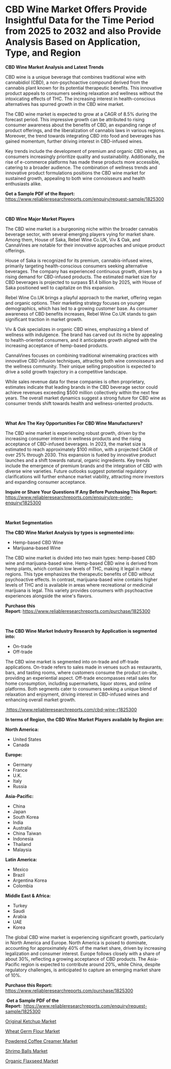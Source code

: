 <p><h1>CBD Wine Market Offers Provide Insightful Data for the Time Period from 2025 to 2032 and also Provide Analysis Based on Application, Type, and Region</h1></p><p><strong>CBD Wine Market Analysis and Latest Trends</strong></p>
<p><p>CBD wine is a unique beverage that combines traditional wine with cannabidiol (CBD), a non-psychoactive compound derived from the cannabis plant known for its potential therapeutic benefits. This innovative product appeals to consumers seeking relaxation and wellness without the intoxicating effects of THC. The increasing interest in health-conscious alternatives has spurred growth in the CBD wine market.</p><p>The CBD wine market is expected to grow at a CAGR of 8.5% during the forecast period. This impressive growth can be attributed to rising consumer awareness about the benefits of CBD, an expanding range of product offerings, and the liberalization of cannabis laws in various regions. Moreover, the trend towards integrating CBD into food and beverages has gained momentum, further driving interest in CBD-infused wines.</p><p>Key trends include the development of premium and organic CBD wines, as consumers increasingly prioritize quality and sustainability. Additionally, the rise of e-commerce platforms has made these products more accessible, catering to a broader audience. The combination of wellness trends and innovative product formulations positions the CBD wine market for sustained growth, appealing to both wine connoisseurs and health enthusiasts alike.</p></p>
<p><strong>Get a Sample PDF of the Report:&nbsp;</strong> <a href="https://www.reliableresearchreports.com/enquiry/request-sample/1825300?utm_campaign=112&utm_medium=2&utm_source=Github&utm_content=ia&utm_term=07042025&utm_id=cbd-wine">https://www.reliableresearchreports.com/enquiry/request-sample/1825300</a></p>
<p>&nbsp;</p>
<p><strong>CBD Wine Major Market Players</strong></p>
<p><p>The CBD wine market is a burgeoning niche within the broader cannabis beverage sector, with several emerging players vying for market share. Among them, House of Saka, Rebel Wine Co.UK, Viv & Oak, and CannaVines are notable for their innovative approaches and unique product offerings.</p><p>House of Saka is recognized for its premium, cannabis-infused wines, primarily targeting health-conscious consumers seeking alternative beverages. The company has experienced continuous growth, driven by a rising demand for CBD-infused products. The estimated market size for CBD beverages is projected to surpass $1.4 billion by 2025, with House of Saka positioned well to capitalize on this expansion.</p><p>Rebel Wine Co.UK brings a playful approach to the market, offering vegan and organic options. Their marketing strategy focuses on younger demographics, which has led to a growing customer base. As consumer awareness of CBD benefits increases, Rebel Wine Co.UK stands to gain significant traction in market growth.</p><p>Viv & Oak specializes in organic CBD wines, emphasizing a blend of wellness with indulgence. The brand has carved out its niche by appealing to health-oriented consumers, and it anticipates growth aligned with the increasing acceptance of hemp-based products.</p><p>CannaVines focuses on combining traditional winemaking practices with innovative CBD infusion techniques, attracting both wine connoisseurs and the wellness community. Their unique selling proposition is expected to drive a solid growth trajectory in a competitive landscape.</p><p>While sales revenue data for these companies is often proprietary, estimates indicate that leading brands in the CBD beverage sector could achieve revenues exceeding $500 million collectively within the next few years. The overall market dynamics suggest a strong future for CBD wine as consumer trends shift towards health and wellness-oriented products.</p></p>
<p>&nbsp;</p>
<p><strong>What Are The Key Opportunities For CBD Wine Manufacturers?</strong></p>
<p><p>The CBD wine market is experiencing robust growth, driven by the increasing consumer interest in wellness products and the rising acceptance of CBD-infused beverages. In 2023, the market size is estimated to reach approximately $100 million, with a projected CAGR of over 25% through 2030. This expansion is fueled by innovative product launches and a shift towards natural, organic ingredients. Key trends include the emergence of premium brands and the integration of CBD with diverse wine varieties. Future outlooks suggest potential regulatory clarifications will further enhance market viability, attracting more investors and expanding consumer acceptance.</p></p>
<p><strong>Inquire or Share Your Questions If Any Before Purchasing This Report:</strong> <a href="https://www.reliableresearchreports.com/enquiry/pre-order-enquiry/1825300?utm_campaign=112&utm_medium=2&utm_source=Github&utm_content=ia&utm_term=07042025&utm_id=cbd-wine">https://www.reliableresearchreports.com/enquiry/pre-order-enquiry/1825300</a></p>
<p>&nbsp;</p>
<p><strong>Market Segmentation</strong></p>
<p><strong>The CBD Wine Market Analysis by types is segmented into:</strong></p>
<p><ul><li>Hemp-based CBD Wine</li><li>Marijuana-based Wine</li></ul></p>
<p><p>The CBD wine market is divided into two main types: hemp-based CBD wine and marijuana-based wine. Hemp-based CBD wine is derived from hemp plants, which contain low levels of THC, making it legal in many regions. This type emphasizes the therapeutic benefits of CBD without psychoactive effects. In contrast, marijuana-based wine contains higher levels of THC and is available in areas where recreational or medicinal marijuana is legal. This variety provides consumers with psychoactive experiences alongside the wine's flavors.</p></p>
<p><strong>Purchase this Report:&nbsp;</strong><a href="https://www.reliableresearchreports.com/purchase/1825300?utm_campaign=112&utm_medium=2&utm_source=Github&utm_content=ia&utm_term=07042025&utm_id=cbd-wine">https://www.reliableresearchreports.com/purchase/1825300</a></p>
<p>&nbsp;</p>
<p><strong>The CBD Wine Market Industry Research by Application is segmented into:</strong></p>
<p><ul><li>On-trade</li><li>Off-trade</li></ul></p>
<p><p>The CBD wine market is segmented into on-trade and off-trade applications. On-trade refers to sales made in venues such as restaurants, bars, and tasting rooms, where customers consume the product on-site, providing an experiential aspect. Off-trade encompasses retail sales for home consumption, including supermarkets, liquor stores, and online platforms. Both segments cater to consumers seeking a unique blend of relaxation and enjoyment, driving interest in CBD-infused wines and enhancing overall market growth.</p></p>
<p><a href="https://www.reliableresearchreports.com/cbd-wine-r1825300?utm_campaign=112&utm_medium=2&utm_source=Github&utm_content=ia&utm_term=07042025&utm_id=cbd-wine">&nbsp;https://www.reliableresearchreports.com/cbd-wine-r1825300</a></p>
<p><strong>In terms of Region, the CBD Wine Market Players available by Region are:</strong></p>
<p>
    <p> <strong> North America: </strong>
        <ul>
            <li>United States</li>
            <li>Canada</li>
        </ul>
        </p> 
    <p> <strong> Europe: </strong>
        <ul>
            <li>Germany</li>
            <li>France</li>
            <li>U.K.</li>
            <li>Italy</li>
            <li>Russia</li>
        </ul>
        </p> 
    <p> <strong> Asia-Pacific: </strong>
        <ul>
            <li>China</li>
            <li>Japan</li>
            <li>South Korea</li>
            <li>India</li>
            <li>Australia</li>
            <li>China Taiwan</li>
            <li>Indonesia</li>
            <li>Thailand</li>
            <li>Malaysia</li>
        </ul>
        </p> 
    <p> <strong> Latin America: </strong>
        <ul>
            <li>Mexico</li>
            <li>Brazil</li>
            <li>Argentina Korea</li>
            <li>Colombia</li>
        </ul>
        </p> 
    <p> <strong> Middle East & Africa: </strong>
        <ul>
            <li>Turkey</li>
            <li>Saudi</li>
            <li>Arabia</li>
            <li>UAE</li>
            <li>Korea</li>
        </ul>
    </p>
    </p>
<p><p>The global CBD wine market is experiencing significant growth, particularly in North America and Europe. North America is poised to dominate, accounting for approximately 40% of the market share, driven by increasing legalization and consumer interest. Europe follows closely with a share of about 30%, reflecting a growing acceptance of CBD products. The Asia-Pacific region is expected to contribute around 20%, while China, despite regulatory challenges, is anticipated to capture an emerging market share of 10%.</p></p>
<p><strong>Purchase this Report: </strong><a href="https://www.reliableresearchreports.com/purchase/1825300?utm_campaign=112&utm_medium=2&utm_source=Github&utm_content=ia&utm_term=07042025&utm_id=cbd-wine">https://www.reliableresearchreports.com/purchase/1825300</a></p>
<p>&nbsp;<strong>Get a Sample PDF of the Report:&nbsp;&nbsp;</strong><a href="https://www.reliableresearchreports.com/enquiry/request-sample/1825300?utm_campaign=112&utm_medium=2&utm_source=Github&utm_content=ia&utm_term=07042025&utm_id=cbd-wine">https://www.reliableresearchreports.com/enquiry/request-sample/1825300</a></p>
<p><strong></strong></p>
<p><p><a href="https://github.com/ximensbisade/Market-Research-Report-List-1/blob/main/original-ketchup-market.md?utm_campaign=112&utm_medium=2&utm_source=Github&utm_content=ia&utm_term=07042025&utm_id=cbd-wine">Original Ketchup Market</a></p><p><a href="https://github.com/neiridionna/Market-Research-Report-List-1/blob/main/wheat-germ-flour-market.md?utm_campaign=112&utm_medium=2&utm_source=Github&utm_content=ia&utm_term=07042025&utm_id=cbd-wine">Wheat Germ Flour Market</a></p><p><a href="https://github.com/blauetrelawz/Market-Research-Report-List-1/blob/main/powdered-coffee-creamer-market.md?utm_campaign=112&utm_medium=2&utm_source=Github&utm_content=ia&utm_term=07042025&utm_id=cbd-wine">Powdered Coffee Creamer Market</a></p><p><a href="https://github.com/porstgowinjq/Market-Research-Report-List-1/blob/main/shrimp-balls-market.md?utm_campaign=112&utm_medium=2&utm_source=Github&utm_content=ia&utm_term=07042025&utm_id=cbd-wine">Shrimp Balls Market</a></p><p><a href="https://github.com/amagloeaad54/Market-Research-Report-List-1/blob/main/organic-flaxseed-market.md?utm_campaign=112&utm_medium=2&utm_source=Github&utm_content=ia&utm_term=07042025&utm_id=cbd-wine">Organic Flaxseed Market</a></p></p>